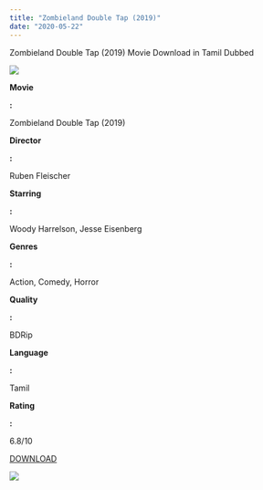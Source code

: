 ```yaml
---
title: "Zombieland Double Tap (2019)"
date: "2020-05-22"
---
```


Zombieland Double Tap (2019) Movie Download in Tamil Dubbed

[![](https://1.bp.blogspot.com/-UztJZo-4YQQ/XqMeyxYsc5I/AAAAAAAAAxo/glyxmL0n41oDnTvVMXurBLp05wiXnqTogCNcBGAsYHQ/s320/images{6a9242ac63492b6a27eb196a6e17803ac8b6d8f05d0536ef84b9c25d26eb437e}2B{6a9242ac63492b6a27eb196a6e17803ac8b6d8f05d0536ef84b9c25d26eb437e}252814{6a9242ac63492b6a27eb196a6e17803ac8b6d8f05d0536ef84b9c25d26eb437e}2529.jpeg)](https://1.bp.blogspot.com/-UztJZo-4YQQ/XqMeyxYsc5I/AAAAAAAAAxo/glyxmL0n41oDnTvVMXurBLp05wiXnqTogCNcBGAsYHQ/s1600/images{6a9242ac63492b6a27eb196a6e17803ac8b6d8f05d0536ef84b9c25d26eb437e}2B{6a9242ac63492b6a27eb196a6e17803ac8b6d8f05d0536ef84b9c25d26eb437e}252814{6a9242ac63492b6a27eb196a6e17803ac8b6d8f05d0536ef84b9c25d26eb437e}2529.jpeg)

**Movie**

**:**

Zombieland Double Tap (2019)

**Director**

**:**

Ruben Fleischer

**Starring**

**:**

Woody Harrelson, Jesse Eisenberg

**Genres**

**:**

Action, Comedy, Horror

**Quality**

**:**

BDRip

**Language**

**:**

Tamil

**Rating**

**:**

6.8/10

[DOWNLOAD](http://cdn30.vidorg.net/h7tocbs6amlbu3tf6rudl57c2vpchfjxwdgwkkbld6mbycxw7ytgsbc5hosq/TamilYogi.com_-_Zombieland_Double_Tap_(2019)[720p_BDRip_Org_Auds_[Tamil_+_Telugu_+_Hindi_+_Eng]_AC3_5_1]_(1)_NQ_360p.mp4)

[![](https://1.bp.blogspot.com/-JGMEjCTU5dU/XqOZVfWSvwI/AAAAAAAAAyE/wDlE83p3PEsojuK3X6XVUv-B_u0UXN92wCNcBGAsYHQ/s320/download-icon.gif)](https://1.bp.blogspot.com/-JGMEjCTU5dU/XqOZVfWSvwI/AAAAAAAAAyE/wDlE83p3PEsojuK3X6XVUv-B_u0UXN92wCNcBGAsYHQ/s1600/download-icon.gif)
